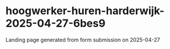 # hoogwerker-huren-harderwijk-2025-04-27-6bes9
Landing page generated from form submission on 2025-04-27
